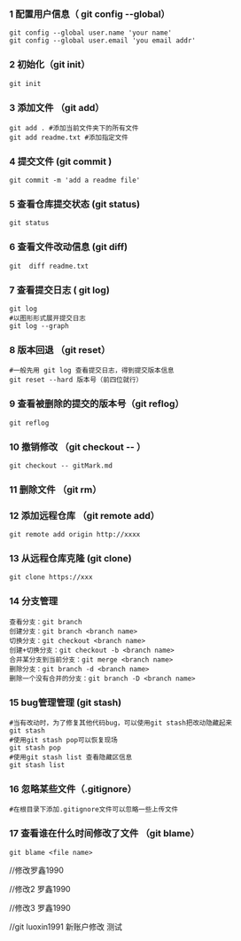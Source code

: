 ### 1 配置用户信息（ git config --global）

```shell
git config --global user.name 'your name'
git config --global user.email 'you email addr'
```

### 2 初始化（git init） 

```shell
git init
```

### 3 添加文件 （git add）

```shell
git add . #添加当前文件夹下的所有文件
git add readme.txt #添加指定文件
```

### 4 提交文件 (git commit )

```shell
git commit -m 'add a readme file'
```

### 5 查看仓库提交状态 (git status)

```shell
git status
```

### 6 查看文件改动信息 (git diff)

```shell
git  diff readme.txt
```

### 7 查看提交日志 ( git log)

```shell
git log
#以图形形式展开提交日志
git log --graph
```

### 8 版本回退 （git reset）

```shell
#一般先用 git log 查看提交日志，得到提交版本信息
git reset --hard 版本号（前四位就行）
```

### 9 查看被删除的提交的版本号（git reflog）

```shell
git reflog
```

### 10 撤销修改 （git checkout -- ）

```shell
git checkout -- gitMark.md
```

### 11 删除文件 （git rm）

### 12 添加远程仓库 （git remote add）

```shell
git remote add origin http://xxxx
```

### 13 从远程仓库克隆 (git clone)

```shell
git clone https://xxx
```

### 14 分支管理

```shell
查看分支：git branch
创建分支：git branch <branch name>
切换分支：git checkout <branch name>
创建+切换分支：git checkout -b <branch name>
合并某分支到当前分支：git merge <branch name>
删除分支：git branch -d <branch name>
删除一个没有合并的分支：git branch -D <branch name>
```

### 15 bug管理管理 (git stash)

```shell
#当有改动时，为了修复其他代码bug，可以使用git stash把改动隐藏起来
git stash
#使用git stash pop可以恢复现场
git stash pop
#使用git stash list 查看隐藏区信息
git stash list
```

### 16 忽略某些文件（.gitignore）

```shell
#在根目录下添加.gitignore文件可以忽略一些上传文件
```

### 17 查看谁在什么时间修改了文件 （git blame）

```shell
git blame <file name>
```


//修改罗鑫1990



//修改2 罗鑫1990

//修改3 罗鑫1990


//git luoxin1991
新账户修改
测试

